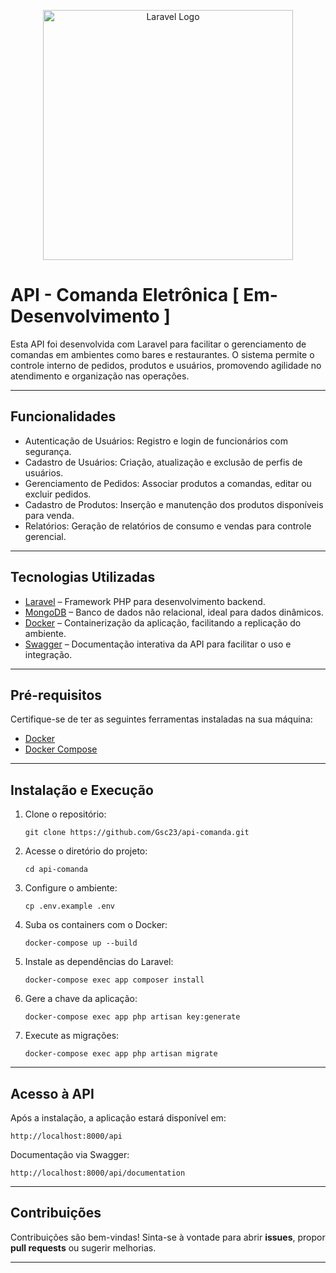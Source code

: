 <p align="center"><a href="https://laravel.com" target="_blank"><img src="https://raw.githubusercontent.com/laravel/art/master/logo-lockup/5%20SVG/2%20CMYK/1%20Full%20Color/laravel-logolockup-cmyk-red.svg" width="400" alt="Laravel Logo"></a></p>


API - Comanda Eletrônica [ Em-Desenvolvimento ]
========================

Esta API foi desenvolvida com Laravel para facilitar o gerenciamento de comandas em ambientes como bares e restaurantes. O sistema permite o controle interno de pedidos, produtos e usuários, promovendo agilidade no atendimento e organização nas operações.

* * *

Funcionalidades
---------------

*   Autenticação de Usuários: Registro e login de funcionários com segurança.
*   Cadastro de Usuários: Criação, atualização e exclusão de perfis de usuários.
*   Gerenciamento de Pedidos: Associar produtos a comandas, editar ou excluir pedidos.
*   Cadastro de Produtos: Inserção e manutenção dos produtos disponíveis para venda.
*   Relatórios: Geração de relatórios de consumo e vendas para controle gerencial.

* * *

Tecnologias Utilizadas
----------------------

*   [Laravel](https://laravel.com/) – Framework PHP para desenvolvimento backend.
*   [MongoDB](https://www.mongodb.com/) – Banco de dados não relacional, ideal para dados dinâmicos.
*   [Docker](https://www.docker.com/) – Containerização da aplicação, facilitando a replicação do ambiente.
*   [Swagger](https://swagger.io/) – Documentação interativa da API para facilitar o uso e integração.

* * *

Pré-requisitos
--------------

Certifique-se de ter as seguintes ferramentas instaladas na sua máquina:

*   [Docker](https://www.docker.com/get-started)
*   [Docker Compose](https://docs.docker.com/compose/install/)

* * *

Instalação e Execução
---------------------

1.  Clone o repositório:
    
        git clone https://github.com/Gsc23/api-comanda.git
    
2.  Acesse o diretório do projeto:
    
        cd api-comanda
    
3.  Configure o ambiente:
    
        cp .env.example .env
    
4.  Suba os containers com o Docker:
    
        docker-compose up --build
    
5.  Instale as dependências do Laravel:
    
        docker-compose exec app composer install
    
6.  Gere a chave da aplicação:
    
        docker-compose exec app php artisan key:generate
    
7.  Execute as migrações:
    
        docker-compose exec app php artisan migrate
    

* * *

Acesso à API
------------

Após a instalação, a aplicação estará disponível em:

    http://localhost:8000/api

Documentação via Swagger:

    http://localhost:8000/api/documentation

* * *

Contribuições
-------------

Contribuições são bem-vindas! Sinta-se à vontade para abrir **issues**, propor **pull requests** ou sugerir melhorias.

* * *
